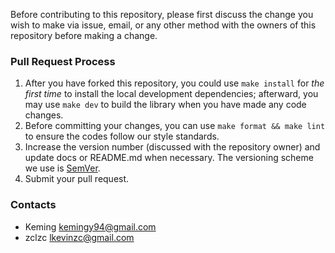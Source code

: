 Before contributing to this repository, please first discuss the change you wish to make via issue, email, or any other method with the owners of this repository before making a change.

### Pull Request Process

1. After you have forked this repository, you could use `make install` for *the first time* to install the local development dependencies; afterward, you may use `make dev` to build the library when you have made any code changes.
2. Before committing your changes, you can use `make format && make lint` to ensure the codes follow our style standards.
3. Increase the version number (discussed with the repository owner) and update docs or README.md when necessary. The versioning scheme we use is [SemVer](https://semver.org/).
4. Submit your pull request.

### Contacts

- Keming <kemingy94@gmail.com>
- zclzc <lkevinzc@gmail.com>
